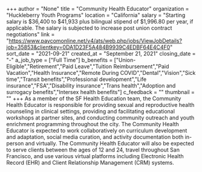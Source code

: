 +++
author = "None"
title = "Community Health Educator"
organization = "Huckleberry Youth Programs"
location = "California"
salary = "Starting salary is $36,400 to $41,933 plus bilingual stipend of $1,996.80 per year, if applicable. The salary is subjected to increase post union contract negotiations"
link = "https://www.paycomonline.net/v4/ats/web.php/jobs/ViewJobDetails?job=35853&clientkey=0DA1D23F5A484B9939C4EDBF64E4C4F0"
sort_date = "2021-09-21"
created_at = "September 21, 2021"
closing_date = "-"
a_job_type = ["Full Time"]
b_benefits = ["Union-Eligible","Retirement","Paid Leave","Tuition Reimbursement","Paid Vacation","Health Insurance","Remote During COVID","Dental","Vision","Sick time","Transit benefits","Professional development","Life insurance","FSA","Disability insurance","Trans health","Adoption and surrogacy benefits","Intersex health benefits"]
c_feedback = ""
thumbnail = ""
+++
As a member of the SF Health Education team, the Community Health Educator is responsible for providing sexual and reproductive health counseling in clinical settings, providing and facilitating educational workshops at partner sites, and conducting community outreach and youth enrichment programming throughout the city. The Community Health Educator is expected to work collaboratively on curriculum development and adaptation, social media curation, and activity documentation both in-person and virtually. The Community Health Educator will also be expected to serve clients between the ages of 12 and 24, travel throughout San Francisco, and use various virtual platforms including Electronic Health Record (EHR) and Client Relationship Management (CRM) systems.